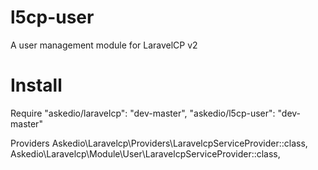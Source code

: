 # l5cp-user
A user management module for LaravelCP v2

# Install

Require
     "askedio/laravelcp": "dev-master",
     "askedio/l5cp-user": "dev-master"


Providers
     Askedio\Laravelcp\Providers\LaravelcpServiceProvider::class,
     Askedio\Laravelcp\Module\User\LaravelcpServiceProvider::class,


